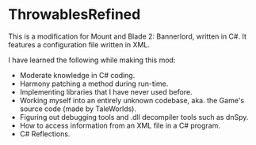# ThrowablesRefined

This is a modification for Mount and Blade 2: Bannerlord, written in C#.
It features a configuration file written in XML.


I have learned the following while making this mod:

- Moderate knowledge in C# coding.
- Harmony patching a method during run-time.
- Implementing libraries that I have never used before.
- Working myself into an entirely unknown codebase, aka. the Game's source code (made by TaleWorlds).
- Figuring out debugging tools and .dll decompiler tools such as dnSpy.
- How to access information from an XML file in a C# program.
- C# Reflections.
